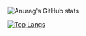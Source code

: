 ![Anurag's GitHub stats](https://github-readme-stats.vercel.app/api?username=dyj0816&theme=radical)

[![Top Langs](https://github-readme-stats.vercel.app/api/top-langs/?username=dyj0816&layout=compact)](https://github.com/anuraghazra/github-readme-stats)
